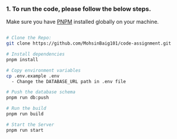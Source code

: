 ### 1. To run the code, please follow the below steps.

Make sure you have [PNPM](https://pnpm.io/) installed globally on your machine.

```bash

# Clone the Repo: 
git clone https://github.com/MohsinBaig101/code-assignment.git

# Install dependencies
pnpm install

# Copy environment variables
cp .env.example .env
  - Change the DATABASE_URL path in .env file

# Push the database schema
pnpm run db:push

# Run the build
pnpm run build

# Start the Server
pnpm run start

```
